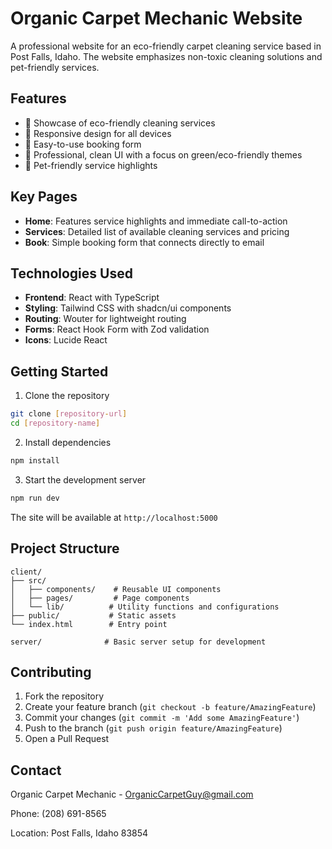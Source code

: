 # Organic Carpet Mechanic Website

A professional website for an eco-friendly carpet cleaning service based in Post Falls, Idaho. The website emphasizes non-toxic cleaning solutions and pet-friendly services.

## Features

- 🌿 Showcase of eco-friendly cleaning services
- 📱 Responsive design for all devices
- 📝 Easy-to-use booking form
- 🎨 Professional, clean UI with a focus on green/eco-friendly themes
- 🐾 Pet-friendly service highlights

## Key Pages

- **Home**: Features service highlights and immediate call-to-action
- **Services**: Detailed list of available cleaning services and pricing
- **Book**: Simple booking form that connects directly to email

## Technologies Used

- **Frontend**: React with TypeScript
- **Styling**: Tailwind CSS with shadcn/ui components
- **Routing**: Wouter for lightweight routing
- **Forms**: React Hook Form with Zod validation
- **Icons**: Lucide React

## Getting Started

1. Clone the repository
```bash
git clone [repository-url]
cd [repository-name]
```

2. Install dependencies
```bash
npm install
```

3. Start the development server
```bash
npm run dev
```

The site will be available at `http://localhost:5000`

## Project Structure

```
client/
├── src/
│   ├── components/    # Reusable UI components
│   ├── pages/         # Page components
│   └── lib/          # Utility functions and configurations
├── public/           # Static assets
└── index.html        # Entry point

server/              # Basic server setup for development
```

## Contributing

1. Fork the repository
2. Create your feature branch (`git checkout -b feature/AmazingFeature`)
3. Commit your changes (`git commit -m 'Add some AmazingFeature'`)
4. Push to the branch (`git push origin feature/AmazingFeature`)
5. Open a Pull Request

## Contact

Organic Carpet Mechanic - [OrganicCarpetGuy@gmail.com](mailto:OrganicCarpetGuy@gmail.com)

Phone: (208) 691-8565

Location: Post Falls, Idaho 83854
